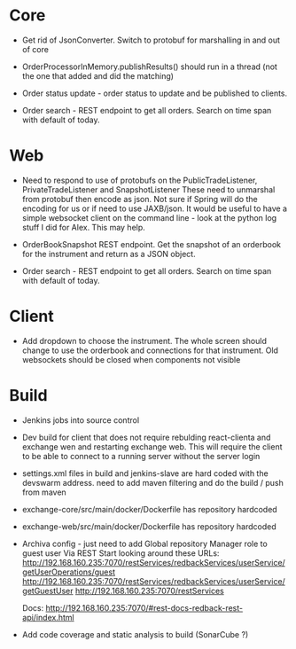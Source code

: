 

# Core

* Get rid of JsonConverter. Switch to protobuf for marshalling in and out of core

* OrderProcessorInMemory.publishResults() should run in a thread (not the one that added and did the matching)

* Order status update - order status to update and be published to clients.

* Order search - REST endpoint to get all orders. Search on time span with default of today.

# Web

* Need to respond to use of protobufs on the PublicTradeListener, PrivateTradeListener and SnapshotListener
  These need to unmarshal from protobuf then encode as json. Not sure if Spring will do the encoding for us or if need to use JAXB/json.
  It would be useful to have a simple websocket client on the command line - look at the python log stuff I did for Alex. This may help.
  
  
* OrderBookSnapshot REST endpoint. Get the snapshot of an orderbook for the instrument and return as a JSON object.

* Order search - REST endpoint to get all orders. Search on time span with default of today.

# Client

* Add dropdown to choose the instrument. The whole screen should change to use the orderbook and 
connections for that instrument. Old websockets should be closed when components not visible




# Build

* Jenkins jobs into source control

* Dev build for client that does not require rebulding react-clienta and exchange wen and restarting exchange web.
  This will require the client to be able to connect to a running server without the server login
  
* settings.xml files in build and jenkins-slave are hard coded with the devswarm address. 
    need to add maven filtering and do the build / push from maven
    
* exchange-core/src/main/docker/Dockerfile has repository hardcoded    
    
* exchange-web/src/main/docker/Dockerfile has repository hardcoded    

* Archiva config - just need to add Global repository Manager role to guest user Via REST
Start looking around these URLs: 
    http://192.168.160.235:7070/restServices/redbackServices/userService/getUserOperations/guest
    http://192.168.160.235:7070/restServices/redbackServices/userService/getGuestUser
    http://192.168.160.235:7070/restServices
    
    Docs: http://192.168.160.235:7070/#rest-docs-redback-rest-api/index.html
    
    
* Add code coverage and static analysis to build (SonarCube ?)    
    